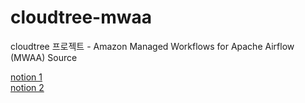 # cloudtree-mwaa
cloudtree 프로젝트 - Amazon Managed Workflows for Apache Airflow (MWAA) Source

[notion 1](https://www.notion.so/MWAA-test-178a579d5bce80418649d30eb2c665c6)  
[notion 2](https://www.notion.so/MWAA-175a579d5bce80d894e1fbced7ab2032?pvs=4)